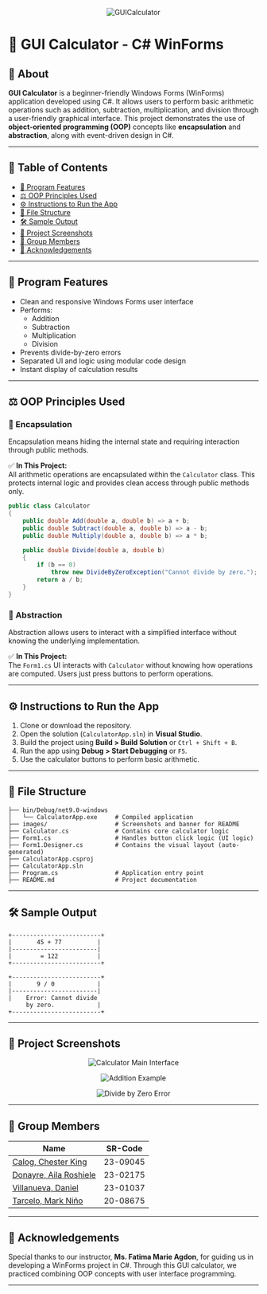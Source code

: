 <p align="center">
  <img src="images/Calculator_Main_Banner.jpg" style="max-width: 600px; height: auto;" alt="GUICalculator">
</p>

# 🧮 GUI Calculator - C# WinForms

## 🌟 About
**GUI Calculator** is a beginner-friendly Windows Forms (WinForms) application developed using C#. It allows users to perform basic arithmetic operations such as addition, subtraction, multiplication, and division through a user-friendly graphical interface. This project demonstrates the use of **object-oriented programming (OOP)** concepts like **encapsulation** and **abstraction**, along with event-driven design in C#.

---

## 📔 Table of Contents
- [🎯 Program Features](#-program-features)
- [⚖️ OOP Principles Used](#️-oop-principles-used)
- [⚙️ Instructions to Run the App](#️-instructions-to-run-the-app)
- [📁 File Structure](#-file-structure)
- [🛠️ Sample Output](#️-sample-output)
- [📸 Project Screenshots](#-project-screenshots)
- [👥 Group Members](#-group-members)
- [💎 Acknowledgements](#-acknowledgements)

---

## 🎯 Program Features
- Clean and responsive Windows Forms user interface
- Performs:
  - Addition
  - Subtraction
  - Multiplication
  - Division
- Prevents divide-by-zero errors
- Separated UI and logic using modular code design
- Instant display of calculation results

---

## ⚖️ OOP Principles Used

### 🔐 Encapsulation
Encapsulation means hiding the internal state and requiring interaction through public methods.

✅ **In This Project:**  
All arithmetic operations are encapsulated within the `Calculator` class. This protects internal logic and provides clean access through public methods only.

```csharp
public class Calculator
{
    public double Add(double a, double b) => a + b;
    public double Subtract(double a, double b) => a - b;
    public double Multiply(double a, double b) => a * b;

    public double Divide(double a, double b)
    {
        if (b == 0)
            throw new DivideByZeroException("Cannot divide by zero.");
        return a / b;
    }
}
```

### 🧼 Abstraction
Abstraction allows users to interact with a simplified interface without knowing the underlying implementation.

✅ **In This Project:**  
The `Form1.cs` UI interacts with `Calculator` without knowing how operations are computed. Users just press buttons to perform operations.

---

## ⚙️ Instructions to Run the App

1. Clone or download the repository.
2. Open the solution (`CalculatorApp.sln`) in **Visual Studio**.
3. Build the project using **Build > Build Solution** or `Ctrl + Shift + B`.
4. Run the app using **Debug > Start Debugging** or `F5`.
5. Use the calculator buttons to perform basic arithmetic.

---

## 📁 File Structure
```
├── bin/Debug/net9.0-windows
│   └── CalculatorApp.exe     # Compiled application
├── images/                   # Screenshots and banner for README
├── Calculator.cs             # Contains core calculator logic
├── Form1.cs                  # Handles button click logic (UI logic)
├── Form1.Designer.cs         # Contains the visual layout (auto-generated)
├── CalculatorApp.csproj
├── CalculatorApp.sln
├── Program.cs                # Application entry point
├── README.md                 # Project documentation
```

---

## 🛠️ Sample Output
```plaintext
+-------------------------+
|       45 + 77          |
|------------------------|
|        = 122           |
+-------------------------+

+-------------------------+
|       9 / 0            |
|------------------------|
|    Error: Cannot divide
     by zero.            |
+-------------------------+
```

---

## 📸 Project Screenshots

<p align="center">
  <img src="images/MainInterface.png" style="max-width: 600px; height: auto;" alt="Calculator Main Interface">
</p>
<p align="center">
  <img src="images/AdditionExample.png" style="max-width: 600px; height: auto;" alt="Addition Example">
</p>
<p align="center">
  <img src="images/ErrorHandling.png" style="max-width: 600px; height: auto;" alt="Divide by Zero Error">
</p>

---

## 👥 Group Members

| Name | SR-Code | 
|------|---------|
| [Calog, Chester King](https://github.com/ChesterCalog) | 23-09045 |   
| [Donayre, Aila Roshiele](https://github.com/ailadonayre) | 23-02175 |  
| [Villanueva, Daniel](https://github.com/danielbvillanueva) | 23-01037 | 
| [Tarcelo, Mark Niño](https://github.com/ElgatoMe0w) | 20-08675 | 

---

## 💎 Acknowledgements
Special thanks to our instructor, **Ms. Fatima Marie Agdon**, for guiding us in developing a WinForms project in C#. Through this GUI calculator, we practiced combining OOP concepts with user interface programming.

---

